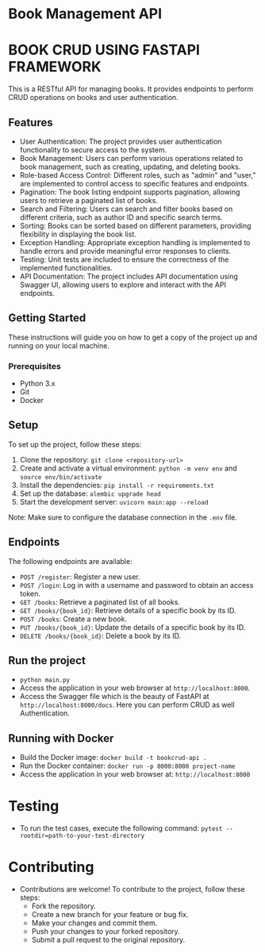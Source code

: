 # Book Management API

# BOOK CRUD USING FASTAPI FRAMEWORK
This is a RESTful API for managing books. It provides endpoints to perform CRUD operations on books and user authentication.

## Features
- User Authentication: The project provides user authentication functionality to secure access to the system.
- Book Management: Users can perform various operations related to book management, such as creating, updating, and deleting books.
- Role-based Access Control: Different roles, such as "admin" and "user," are implemented to control access to specific features and endpoints.
- Pagination: The book listing endpoint supports pagination, allowing users to retrieve a paginated list of books.
- Search and Filtering: Users can search and filter books based on different criteria, such as author ID and specific search terms.
- Sorting: Books can be sorted based on different parameters, providing flexibility in displaying the book list.
- Exception Handling: Appropriate exception handling is implemented to handle errors and provide meaningful error responses to clients.
- Testing: Unit tests are included to ensure the correctness of the implemented functionalities.
- API Documentation: The project includes API documentation using Swagger UI, allowing users to explore and interact with the API endpoints.

## Getting Started

These instructions will guide you on how to get a copy of the project up and running on your local machine.

### Prerequisites
- Python 3.x
- Git
- Docker

## Setup

To set up the project, follow these steps:

1. Clone the repository: `git clone <repository-url>`
2. Create and activate a virtual environment: `python -m venv env` and `source env/bin/activate`
3. Install the dependencies: `pip install -r requirements.txt`
4. Set up the database: `alembic upgrade head`
5. Start the development server: `uvicorn main:app --reload`

Note: Make sure to configure the database connection in the `.env` file.


## Endpoints

The following endpoints are available:

- `POST /register`: Register a new user.
- `POST /login`: Log in with a username and password to obtain an access token.
- `GET /books`: Retrieve a paginated list of all books.
- `GET /books/{book_id}`: Retrieve details of a specific book by its ID.
- `POST /books`: Create a new book.
- `PUT /books/{book_id}`: Update the details of a specific book by its ID.
- `DELETE /books/{book_id}`: Delete a book by its ID.

## Run the project
- `python main.py`
- Access the application in your web browser at `http://localhost:8000`.
- Access the Swagger file which is the beauty of FastAPI at `http://localhost:8000/docs`. Here you can perform CRUD as well Authentication.

## Running with Docker
- Build the Docker image: `docker build -t bookcrud-api .`
- Run the Docker container: `docker run -p 8000:8000 project-name`
- Access the application in your web browser at: `http://localhost:8000`

# Testing
- To run the test cases, execute the following command: `pytest --rootdir=path-to-your-test-directory`

# Contributing
- Contributions are welcome! To contribute to the project, follow these steps:
  - Fork the repository.
  - Create a new branch for your feature or bug fix.
  - Make your changes and commit them.
  - Push your changes to your forked repository.
  - Submit a pull request to the original repository.
  




